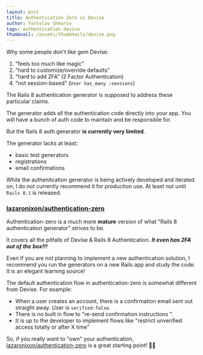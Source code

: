 ```yaml
---
layout: post
title: Authentication Zero vs Devise
author: Yaroslav Shmarov
tags: authentication devise
thumbnail: /assets/thumbnails/devise.png
---
```


Why some people don't like gem Devise:

1. "feels too much like magic"
2. "hard to customize/override defaults"
3. "hard to add 2FA" (2 Factor Authentication)
4. "not session-based" (`User has_many :sessions`)

The Rails 8 authentication generator is supposed to address these particular claims.

The generator adds all the authentication code directly into your app. You will have a bunch of auth code to maintain and be responsible for.

But the Rails 8 auth generator **is currently very limited**.

The generator lacks at least:

- basic test generators
- registrations
- email confirmations

While the authenitcation generator is being actively developed and iterated on, I do not currently recommend it for production use. At least not until `Rails 8.1` is released.

### [lazaronixon/authentication-zero](https://github.com/lazaronixon/authentication-zero)

Authentication-zero is a much more **mature** version of what "Rails 8 authentication generator" strives to be.

It covers all the pitfalls of Devise & Rails 8 Authentication. ***It even has 2FA out of the box!!!***

Even if you are not planning to implement a new authentication solution, I recommend you run the generators on a new Rails app and study the code. It is an elegant learning source!

The default authentication flow in authentication-zero is somewhat different from Devise. For example:

- When a user creates an account, there is a confirmation email sent out straight away. User is `verified:false`.
- There is no built in flow to "re-send confirmation instructions ".
- It is up to the developer to implement flows like "restrict unverified access totally or after X time"

So, if you really want to "own" your authentication, [lazaronixon/authentication-zero](https://github.com/lazaronixon/authentication-zero) is a great starting point! 🚀🚀
